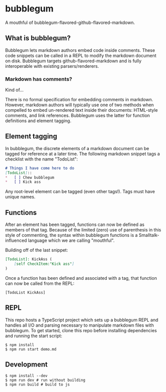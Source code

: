 # bubblegum

A mouthful of bubblegum-flavored-github-flavored-markdown.

## What is bubblegum?

Bubblegum lets markdown authors embed code inside comments. These code snippets can be called in a REPL to modify the 
markdown document on disk. Bubblegum targets github-flavored-markdown and is fully interoperable with existing 
parsers/renderers.

### Markdown has comments?

Kind of...

There is no formal specification for embedding comments in markdown. However, markdown authors will typically
use one of two methods when compelled to embed un-rendered text inside their documents: HTML-style comments, and link 
references. Bubblegum uses the latter for function definitions and element tagging. 

## Element tagging

In bubblegum, the discrete elements of a markdown document can be tagged for reference at a later time. The following
markdown snippet tags a checklist with the name "TodoList":
```markdown
# Things I have come here to do
[TodoList]::
*   [ ] Chew bubblegum
*   [ ] Kick ass
```

Any root-level element can be tagged (even other tags!). Tags must have unique names.

## Functions

After an element has been tagged, functions can now be defined as members of that tag. Because of the limited (zero) use of
parenthesis in this style of commenting, the syntax within bubblegum functions is a Smalltalk-influenced language
which we are calling "mouthful".

Building off of the last snippet:
```markdown
[TodoList]: KickAss (
    [self CheckItem:"Kick ass"]
)
```

Once a function has been defined and associated with a tag, that function can now be called from the REPL:

```smalltalk
[TodoList KickAss]
```

## REPL

This repo hosts a TypeScript project which sets up a bubblegum REPL and handles all I/O and parsing necessary to manipulate
markdown files with bubblegum. To get started, clone this repo before installing dependencies and running the start script:

```shell
$ npm install
$ npm run start demo.md
```

## Development

```shell
$ npm install --dev
$ npm run dev # run without building
$ npm run build # build to js
```
